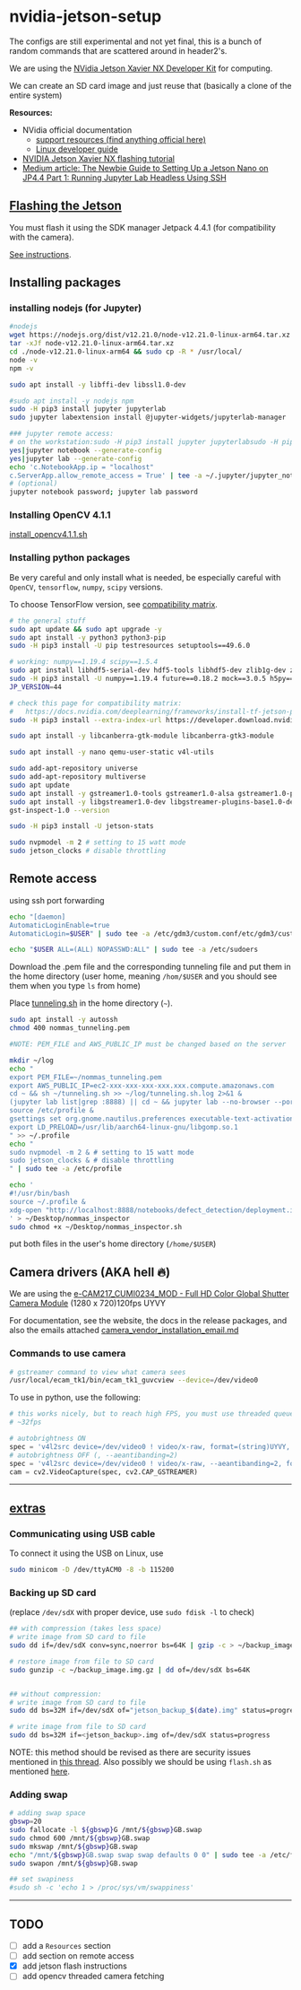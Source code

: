# nvidia-jetson-setup

The configs are still experimental and not yet final, this is a bunch of random commands that are scattered around in header2's.

We are using the [NVidia Jetson Xavier NX Developer Kit](https://developer.nvidia.com/embedded/jetson-xavier-nx-devkit) for computing.

We can create an SD card image and just reuse that (basically a clone of the entire system)

**Resources:**

- NVidia official documentation
   - [support resources (find anything official here)](https://developer.nvidia.com/embedded/community/support-resources)
   - [Linux developer guide](https://docs.nvidia.com/jetson/l4t/index.html)
- [NVIDIA Jetson Xavier NX flashing tutorial
](https://www.programmersought.com/article/28344912501/)
- [Medium article: The Newbie Guide to Setting Up a Jetson Nano on JP4.4 Part 1: Running Jupyter Lab Headless Using SSH](https://medium.com/swlh/the-newbie-guide-to-setting-up-a-jetson-nano-on-jp4-4-230449346258)

## [Flashing the Jetson](flash_jetson/flash_jeston_instructions.md)

You must flash it using the SDK manager Jetpack 4.4.1 (for compatibility with the camera).

[See instructions](flash_jetson/flash_jeston_instructions.md).

## Installing packages

### installing nodejs (for Jupyter)

```bash
#nodejs
wget https://nodejs.org/dist/v12.21.0/node-v12.21.0-linux-arm64.tar.xz tar
tar -xJf node-v12.21.0-linux-arm64.tar.xz
cd ./node-v12.21.0-linux-arm64 && sudo cp -R * /usr/local/
node -v
npm -v
```

```bash
sudo apt install -y libffi-dev libssl1.0-dev

#sudo apt install -y nodejs npm
sudo -H pip3 install jupyter jupyterlab
sudo jupyter labextension install @jupyter-widgets/jupyterlab-manager

### jupyter remote access:
# on the workstation:sudo -H pip3 install jupyter jupyterlabsudo -H pip3 install jupyter jupyterlab
yes|jupyter notebook --generate-config
yes|jupyter lab --generate-config
echo 'c.NotebookApp.ip = "localhost"
c.ServerApp.allow_remote_access = True' | tee -a ~/.jupyter/jupyter_notebook_config.py ~/.jupyter/jupyter_lab_config.py
# (optional)
jupyter notebook password; jupyter lab password 

```
### Installing OpenCV 4.1.1

[install_opencv4.1.1.sh](files/install_opencv4.1.1.sh)

### Installing python packages

Be very careful and only install what is needed, be especially careful with `OpenCV`, `tensorflow`, `numpy`, `scipy` versions.


To choose TensorFlow version, see [compatibility matrix](https://docs.nvidia.com/deeplearning/frameworks/install-tf-jetson-platform-release-notes/tf-jetson-rel.html).


```bash
# the general stuff
sudo apt update && sudo apt upgrade -y
sudo apt install -y python3 python3-pip
sudo -H pip3 install -U pip testresources setuptools==49.6.0

# working: numpy==1.19.4 scipy==1.5.4
sudo apt install libhdf5-serial-dev hdf5-tools libhdf5-dev zlib1g-dev zip libjpeg8-dev liblapack-dev libblas-dev gfortran
sudo -H pip3 install -U numpy==1.19.4 future==0.18.2 mock==3.0.5 h5py==2.10.0 gast==0.2.2 keras_preprocessing==1.1.2 keras_applications==1.0.8 futures protobuf pybind11 scipy==1.4.1
JP_VERSION=44

# check this page for compatibility matrix:
#   https://docs.nvidia.com/deeplearning/frameworks/install-tf-jetson-platform-release-notes/tf-jetson-rel.html
sudo -H pip3 install --extra-index-url https://developer.download.nvidia.com/compute/redist/jp/v44 tensorflow==2.3.1+nv20.12

sudo apt install -y libcanberra-gtk-module libcanberra-gtk3-module

sudo apt install -y nano qemu-user-static v4l-utils

sudo add-apt-repository universe
sudo add-apt-repository multiverse
sudo apt update
sudo apt install -y gstreamer1.0-tools gstreamer1.0-alsa gstreamer1.0-plugins-base gstreamer1.0-plugins-good gstreamer1.0-plugins-bad gstreamer1.0-plugins-ugly gstreamer1.0-libav
sudo apt install -y libgstreamer1.0-dev libgstreamer-plugins-base1.0-dev libgstreamer-plugins-good1.0-dev libgstreamer-plugins-bad1.0-dev
gst-inspect-1.0 --version

sudo -H pip3 install -U jetson-stats

sudo nvpmodel -m 2 # setting to 15 watt mode
sudo jetson_clocks # disable throttling
```

## Remote access

using ssh port forwarding

```bash
echo "[daemon]
AutomaticLoginEnable=true
AutomaticLogin=$USER" | sudo tee -a /etc/gdm3/custom.conf/etc/gdm3/custom.conf/etc/gdm3/custom.conf

echo "$USER ALL=(ALL) NOPASSWD:ALL" | sudo tee -a /etc/sudoers

```

Download the .pem file and the corresponding tunneling file and put them in the home directory (user home, meaning `/hom/$USER` and you should see them when you type `ls` from home)


Place [tunneling.sh](files/tunneling.sh) in the home directory (`~`).

```bash
sudo apt install -y autossh
chmod 400 nommas_tunneling.pem

#NOTE: PEM_FILE and AWS_PUBLIC_IP must be changed based on the server

mkdir ~/log
echo "
export PEM_FILE=~/nommas_tunneling.pem
export AWS_PUBLIC_IP=ec2-xxx-xxx-xxx-xxx.xxx.compute.amazonaws.com
cd ~ && sh ~/tunneling.sh >> ~/log/tunneling.sh.log 2>&1 &
(jupyter lab list|grep :8888) || cd ~ && jupyter lab --no-browser --port 8888 >> ~/log/jupyterlab.log 2>&1 &
source /etc/profile &
gsettings set org.gnome.nautilus.preferences executable-text-activation 'launch' & # allow user to execute by double-clicking
export LD_PRELOAD=/usr/lib/aarch64-linux-gnu/libgomp.so.1
" >> ~/.profile
echo "
sudo nvpmodel -m 2 & # setting to 15 watt mode
sudo jetson_clocks & # disable throttling
" | sudo tee -a /etc/profile

echo '
#!/usr/bin/bash
source ~/.profile &
xdg-open "http://localhost:8888/notebooks/defect_detection/deployment.ipynb" &
' > ~/Desktop/nommas_inspector
sudo chmod +x ~/Desktop/nommas_inspector.sh

```

put both files in the user's home directory (`/home/$USER`)

## Camera drivers (AKA hell :fire:)

We are using the [e-CAM217_CUMI0234_MOD - Full HD Color Global Shutter Camera Module](https://www.e-consystems.com/camera-modules/ar0234-global-shutter-camera-module.asp) (1280 x 720)120fps UYVY

For documentation, see the website, the docs in the release packages, and also the emails attached [camera_vendor_installation_email.md](./camera_vendor_installation_email.md)


### Commands to use camera

```bash
# gstreamer command to view what camera sees
/usr/local/ecam_tk1/bin/ecam_tk1_guvcview --device=/dev/video0
```

To use in python, use the following:

```python
# this works nicely, but to reach high FPS, you must use threaded queues like imutils.video.FileVideoStream
# ~32fps

# autobrightness ON
spec = 'v4l2src device=/dev/video0 ! video/x-raw, format=(string)UYVY, width=(int)1280, height=(int)720, framerate=120/1! nvvidconv ! video/x-raw(memory:NVMM), format=(string)BGRx ! nvvidconv ! video/x-raw, format=BGRx ! videoconvert ! video/x-raw, format=BGR ! appsink'
# autobrightness OFF (, --aeantibanding=2)
spec = 'v4l2src device=/dev/video0 ! video/x-raw, --aeantibanding=2, format=(string)UYVY, width=(int)1280, height=(int)720, framerate=120/1! nvvidconv ! video/x-raw(memory:NVMM), format=(string)BGRx ! nvvidconv ! video/x-raw, format=BGRx ! videoconvert ! video/x-raw, format=BGR ! appsink'
cam = cv2.VideoCapture(spec, cv2.CAP_GSTREAMER)
```

----

## [extras](extras.md)

### Communicating using USB cable

To connect it using the USB on Linux, use

```bash
sudo minicom -D /dev/ttyACM0 -8 -b 115200
```

### Backing up SD card

 (replace `/dev/sdX` with proper device, use `sudo fdisk -l` to check)

```bash
## with compression (takes less space)
# write image from SD card to file
sudo dd if=/dev/sdX conv=sync,noerror bs=64K | gzip -c > ~/backup_image.img.gz

# restore image from file to SD card
sudo gunzip -c ~/backup_image.img.gz | dd of=/dev/sdX bs=64K


## without compression:
# write image from SD card to file
sudo dd bs=32M if=/dev/sdX of="jetson_backup_$(date).img" status=progress

# write image from file to SD card
sudo dd bs=32M if=<jetson_backup>.img of=/dev/sdX status=progress

```

NOTE: this method should be revised as there are security issues mentioned in [this thread](https://forums.developer.nvidia.com/t/jetson-nano-cloning-and-deployment-of-the-image-to-other-devices/74904/3). Also possibly we should be using `flash.sh` as mentioned [here](https://docs.nvidia.com/jetson/l4t/index.html#page/Tegra%20Linux%20Driver%20Package%20Development%20Guide/flashing.html).

### Adding swap

```bash
# adding swap space
gbswp=20
sudo fallocate -l ${gbswp}G /mnt/${gbswp}GB.swap
sudo chmod 600 /mnt/${gbswp}GB.swap
sudo mkswap /mnt/${gbswp}GB.swap
echo "/mnt/${gbswp}GB.swap swap swap defaults 0 0" | sudo tee -a /etc/fstab
sudo swapon /mnt/${gbswp}GB.swap

## set swapiness
#sudo sh -c 'echo 1 > /proc/sys/vm/swappiness'

```

---

## TODO

- [ ] add a `Resources` section
- [ ] add section on remote access
- [x] add jetson flash instructions
- [ ] add opencv threaded camera fetching
